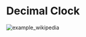 # Decimal Clock

![example_wikipedia](https://commons.wikimedia.org/wiki/File:Decimal_Clock_face_by_Pierre_Daniel_Destigny_1798-1805.jpg#/media/File:Decimal_Clock_face_by_Pierre_Daniel_Destigny_1798-1805.jpg)
